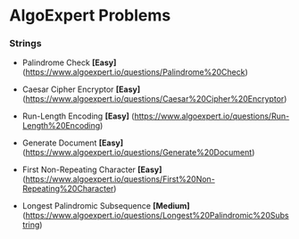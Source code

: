 # AlgoExpert Problems

### Strings

* Palindrome Check **[Easy]** (https://www.algoexpert.io/questions/Palindrome%20Check)

* Caesar Cipher Encryptor **[Easy]** (https://www.algoexpert.io/questions/Caesar%20Cipher%20Encryptor)

* Run-Length Encoding **[Easy]** (https://www.algoexpert.io/questions/Run-Length%20Encoding)

* Generate Document **[Easy]** (https://www.algoexpert.io/questions/Generate%20Document)

* First Non-Repeating Character **[Easy]** (https://www.algoexpert.io/questions/First%20Non-Repeating%20Character)

* Longest Palindromic Subsequence **[Medium]** (https://www.algoexpert.io/questions/Longest%20Palindromic%20Substring)

